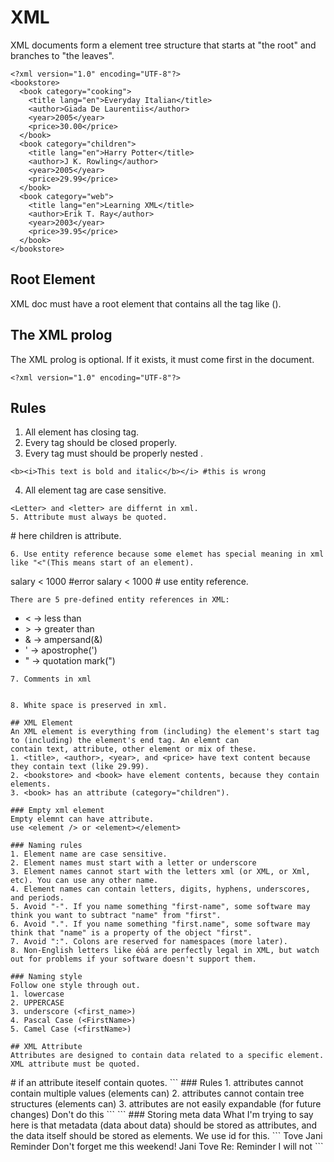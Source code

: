 # XML
XML documents form a element tree structure that starts at "the root" and branches to "the leaves".
```
<?xml version="1.0" encoding="UTF-8"?>
<bookstore>
  <book category="cooking">
    <title lang="en">Everyday Italian</title>
    <author>Giada De Laurentiis</author>
    <year>2005</year>
    <price>30.00</price>
  </book>
  <book category="children">
    <title lang="en">Harry Potter</title>
    <author>J K. Rowling</author>
    <year>2005</year>
    <price>29.99</price>
  </book>
  <book category="web">
    <title lang="en">Learning XML</title>
    <author>Erik T. Ray</author>
    <year>2003</year>
    <price>39.95</price>
  </book>
</bookstore>
```
## Root Element
XML doc must have a root element that contains all the tag like (<bookstore>).

## The XML prolog
The XML prolog is optional. If it exists, it must come first in the document.
```
<?xml version="1.0" encoding="UTF-8"?>
```
## Rules
1. All element has closing tag.
2. Every tag should be closed properly.
3. Every tag must should be properly nested .
```
<b><i>This text is bold and italic</b></i> #this is wrong
```
4. All element tag are case sensitive.
```
<Letter> and <letter> are differnt in xml.
5. Attribute must always be quoted.
```
<book category="children"> # here children is attribute.
```
6. Use entity reference because some elemet has special meaning in xml like "<"(This means start of an element).
```
<message>salary < 1000</message> #error
<message>salary &lt; 1000</message> # use entity reference.
```
There are 5 pre-defined entity references in XML:
```
* &lt;   -> less than
* &gt;   -> greater than
* &amp;  -> ampersand(&)
* &apos; -> apostrophe(')
* &quot; -> quotation mark(")
```
7. Comments in xml
                                                                                
```
<!-- comments -->
```
8. White space is preserved in xml.

## XML Element
An XML element is everything from (including) the element's start tag to (including) the element's end tag. An elemnt can
contain text, attribute, other element or mix of these.
1. <title>, <author>, <year>, and <price> have text content because they contain text (like 29.99).
2. <bookstore> and <book> have element contents, because they contain elements.
3. <book> has an attribute (category="children").
  
### Empty xml element
Empty elemnt can have attribute.
use <element /> or <element></element>

### Naming rules
1. Element name are case sensitive.
2. Element names must start with a letter or underscore
3. Element names cannot start with the letters xml (or XML, or Xml, etc). You can use any other name.
4. Element names can contain letters, digits, hyphens, underscores, and periods.
5. Avoid "-". If you name something "first-name", some software may think you want to subtract "name" from "first".
6. Avoid ".". If you name something "first.name", some software may think that "name" is a property of the object "first".
7. Avoid ":". Colons are reserved for namespaces (more later).
8. Non-English letters like éòá are perfectly legal in XML, but watch out for problems if your software doesn't support them.

### Naming style
Follow one style through out.
1. lowercase
2. UPPERCASE
3. underscore (<first_name>)
4. Pascal Case (<FirstName>)
5. Camel Case (<firstName>)

## XML Attribute
Attributes are designed to contain data related to a specific element.
XML attribute must be quoted.
```
<person gender="female">
<person gender='female'>
<gangster name="George &quot;Shotgun&quot; Ziegler"> # if an attribute iteself contain quotes.
```
### Rules
1. attributes cannot contain multiple values (elements can)
2. attributes cannot contain tree structures (elements can)
3. attributes are not easily expandable (for future changes)
Don't do this
```
<note day="10" month="01" year="2008"
to="Tove" from="Jani" heading="Reminder"
body="Don't forget me this weekend!">
</note>
```
### Storing meta data
What I'm trying to say here is that metadata (data about data) should be stored as attributes, and
the data itself should be stored as elements. We use id for this.
```
<messages>
  <note id="501">
    <to>Tove</to>
    <from>Jani</from>
    <heading>Reminder</heading>
    <body>Don't forget me this weekend!</body>
  </note>
  <note id="502">
    <to>Jani</to>
    <from>Tove</from>
    <heading>Re: Reminder</heading>
    <body>I will not</body>
  </note>
</messages>
```


